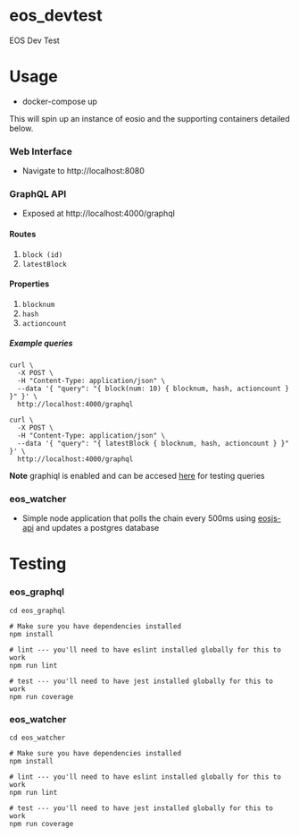 # eos_devtest
EOS Dev Test

# Usage
* docker-compose up

This will spin up an instance of eosio and the supporting containers detailed below.

### Web Interface
* Navigate to http://localhost:8080

### GraphQL API
* Exposed at http://localhost:4000/graphql
#### Routes
1. `block (id)`
2. `latestBlock`
#### Properties
1. `blocknum`
2. `hash`
3. `actioncount`
##### Example queries
```
curl \
  -X POST \
  -H "Content-Type: application/json" \
  --data '{ "query": "{ block(num: 10) { blocknum, hash, actioncount } }" }' \
  http://localhost:4000/graphql

curl \
  -X POST \
  -H "Content-Type: application/json" \
  --data '{ "query": "{ latestBlock { blocknum, hash, actioncount } }" }' \
  http://localhost:4000/graphql
```
**Note** graphiql is enabled and can be accesed [here](http://localhost:4000/graphql) for testing queries

### eos_watcher
* Simple node application that polls the chain every 500ms using [eosjs-api](https://github.com/eosio/eosjs-api) and updates a postgres database

# Testing

### eos_graphql
```
cd eos_graphql

# Make sure you have dependencies installed
npm install

# lint --- you'll need to have eslint installed globally for this to work
npm run lint

# test --- you'll need to have jest installed globally for this to work
npm run coverage
```

### eos_watcher
```
cd eos_watcher

# Make sure you have dependencies installed
npm install

# lint --- you'll need to have eslint installed globally for this to work
npm run lint

# test --- you'll need to have jest installed globally for this to work
npm run coverage
```
